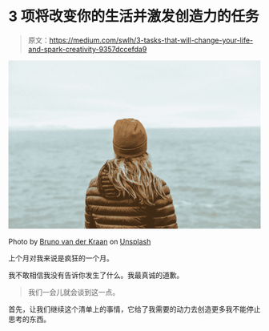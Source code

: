 # 3 项将改变你的生活并激发创造力的任务

> 原文：<https://medium.com/swlh/3-tasks-that-will-change-your-life-and-spark-creativity-9357dccefda9>

![](img/6d5cc1f726bedc086f0982bc05193849.png)

Photo by [Bruno van der Kraan](https://unsplash.com/photos/kwe6QcmNWWw?utm_source=unsplash&utm_medium=referral&utm_content=creditCopyText) on [Unsplash](https://unsplash.com/?utm_source=unsplash&utm_medium=referral&utm_content=creditCopyText)

上个月对我来说是疯狂的一个月。

我不敢相信我没有告诉你发生了什么。我最真诚的道歉。

> 我们一会儿就会谈到这一点。

首先，让我们继续这个清单上的事情，它给了我需要的动力去创造更多我不能停止思考的东西。